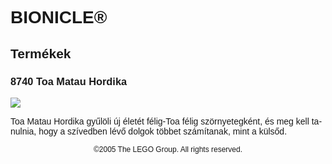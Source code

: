 <div lang="hu-HU" style="font-family: Helvetica, sans-serif;">
<h1>BIONICLE&reg;</h1>
<h2>Termékek</h2>
<h3 style="font-weight: bold;">
<span class="product_number">8740</span>
<span class="title">Toa Matau Hordika</span>
</h3>
<img src="https://www.lego.com/cdn/product-assets/product.img.pri/8740_prod.jpg" type="image/jpeg">
<p class="description">Toa Matau Hordika gyűlöli új életét félig-Toa félig szörnyetegként, és meg kell tanulnia, hogy a szívedben lévő dolgok többet számítanak, mint a külsőd.</p>
<p class="footer" style="font-size: 12px; text-align: center;">©2005 The LEGO Group. All rights reserved.</p>
</div>